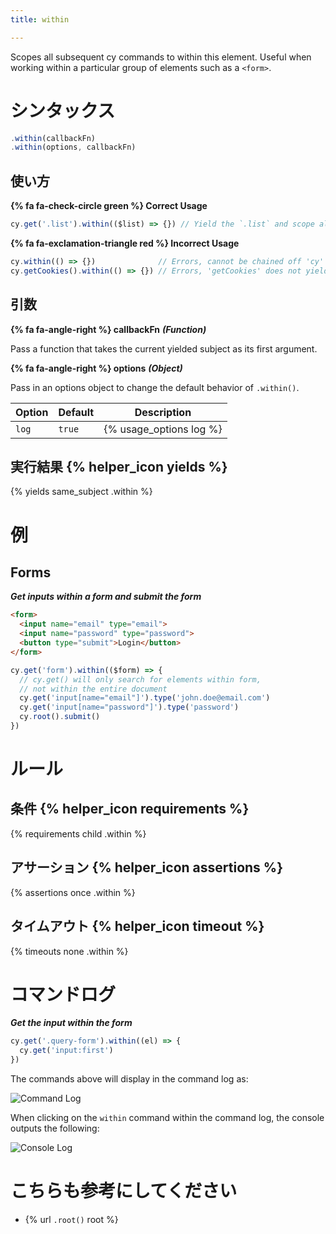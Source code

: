 ```yaml
---
title: within

---
```

Scopes all subsequent cy commands to within this element. Useful when working within a particular group of elements such as a `<form>`.

# シンタックス

```javascript
.within(callbackFn)
.within(options, callbackFn)
```

## 使い方

**{% fa fa-check-circle green %} Correct Usage**

```javascript
cy.get('.list').within(($list) => {}) // Yield the `.list` and scope all commands within it
```

**{% fa fa-exclamation-triangle red %} Incorrect Usage**

```javascript
cy.within(() => {})              // Errors, cannot be chained off 'cy'
cy.getCookies().within(() => {}) // Errors, 'getCookies' does not yield DOM element
```

## 引数

**{% fa fa-angle-right %} callbackFn** ***(Function)***

Pass a function that takes the current yielded subject as its first argument.

**{% fa fa-angle-right %} options** ***(Object)***

Pass in an options object to change the default behavior of `.within()`.

Option | Default | Description
--- | --- | ---
`log` | `true` | {% usage_options log %}

## 実行結果 {% helper_icon yields %}

{% yields same_subject .within %}

# 例

## Forms

***Get inputs within a form and submit the form***

```html
<form>
  <input name="email" type="email">
  <input name="password" type="password">
  <button type="submit">Login</button>
</form>
```

```javascript
cy.get('form').within(($form) => {
  // cy.get() will only search for elements within form,
  // not within the entire document
  cy.get('input[name="email"]').type('john.doe@email.com')
  cy.get('input[name="password"]').type('password')
  cy.root().submit()
})
```

# ルール

## 条件 {% helper_icon requirements %}

{% requirements child .within %}

## アサーション {% helper_icon assertions %}

{% assertions once .within %}

## タイムアウト {% helper_icon timeout %}

{% timeouts none .within %}

# コマンドログ

***Get the input within the form***

```javascript
cy.get('.query-form').within((el) => {
  cy.get('input:first')
})
```

The commands above will display in the command log as:

![Command Log](/img/api/within/go-within-other-dom-elements.png)

When clicking on the `within` command within the command log, the console outputs the following:

![Console Log](/img/api/within/within-shows-its-yield-in-console-log.png)

# こちらも参考にしてください

- {% url `.root()` root %}
